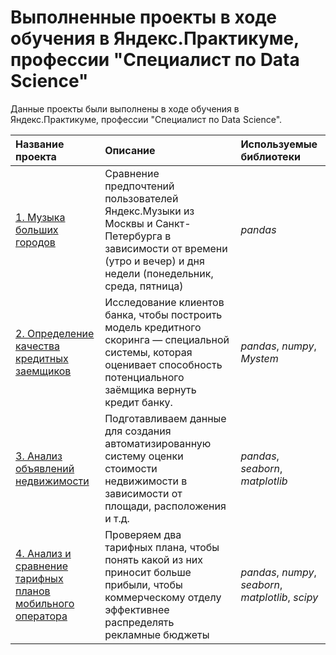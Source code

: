 # Выполненные проекты в ходе обучения в Яндекс.Практикуме, профессии "Специалист по Data Science"

Данные проекты были выполнены в ходе обучения в Яндекс.Практикуме, профессии "Специалист по Data Science".

| Название проекта | Описание | Используемые библиотеки | 
| :---------------------- | :---------------------- | :---------------------- |
| [1. Музыка больших городов](1.%20Music_cities) | Сравнение предпочтений пользователей Яндекс.Музыки из Москвы и Санкт-Петербурга в зависимости от времени (утро и вечер) и дня недели (понедельник, среда, пятница)| *pandas* |
| [2. Определение качества кредитных заемщиков](2.credit_score_project) | Исследование клиентов банка, чтобы построить модель кредитного скоринга — специальной системы, которая оценивает способность потенциального заёмщика вернуть кредит банку. | *pandas*, *numpy*, *Mystem* |
| [3. Анализ объявлений недвижимости](3.yandex_realty_EDA_project) | Подготавливаем данные для создания автоматизированную систему оценки стоимости недвижимости в зависимости от площади, расположения и т.д.| *pandas*, *seaborn*, *matplotlib* |
| [4. Анализ и сравнение тарифных планов мобильного оператора](4.mobile_operator_statistical_analysis_project) | Проверяем два тарифных плана, чтобы понять какой из них приносит больше прибыли, чтобы коммерческому отделу эффективнее распределять рекламные бюджеты | *pandas*, *numpy*, *seaborn*, *matplotlib*, *scipy* |
